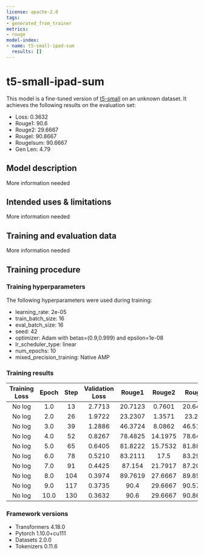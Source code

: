 ```yaml
---
license: apache-2.0
tags:
- generated_from_trainer
metrics:
- rouge
model-index:
- name: t5-small-ipad-sum
  results: []
---
```


<!-- This model card has been generated automatically according to the information the Trainer had access to. You
should probably proofread and complete it, then remove this comment. -->

# t5-small-ipad-sum

This model is a fine-tuned version of [t5-small](https://huggingface.co/t5-small) on an unknown dataset.
It achieves the following results on the evaluation set:
- Loss: 0.3632
- Rouge1: 90.6
- Rouge2: 29.6667
- Rougel: 90.8667
- Rougelsum: 90.6667
- Gen Len: 4.79

## Model description

More information needed

## Intended uses & limitations

More information needed

## Training and evaluation data

More information needed

## Training procedure

### Training hyperparameters

The following hyperparameters were used during training:
- learning_rate: 2e-05
- train_batch_size: 16
- eval_batch_size: 16
- seed: 42
- optimizer: Adam with betas=(0.9,0.999) and epsilon=1e-08
- lr_scheduler_type: linear
- num_epochs: 10
- mixed_precision_training: Native AMP

### Training results

| Training Loss | Epoch | Step | Validation Loss | Rouge1  | Rouge2  | Rougel  | Rougelsum | Gen Len |
|:-------------:|:-----:|:----:|:---------------:|:-------:|:-------:|:-------:|:---------:|:-------:|
| No log        | 1.0   | 13   | 2.7713          | 20.7123 | 0.7601  | 20.6467 | 20.6954   | 18.85   |
| No log        | 2.0   | 26   | 1.9722          | 23.2307 | 1.3571  | 23.263  | 23.2952   | 18.25   |
| No log        | 3.0   | 39   | 1.2886          | 46.3724 | 8.0862  | 46.5163 | 46.4406   | 13.7    |
| No log        | 4.0   | 52   | 0.8267          | 78.4825 | 14.1975 | 78.6464 | 78.3548   | 7.38    |
| No log        | 5.0   | 65   | 0.6405          | 81.8222 | 15.7532 | 81.8856 | 81.88     | 6.3     |
| No log        | 6.0   | 78   | 0.5210          | 83.2111 | 17.5    | 83.2931 | 83.1583   | 5.46    |
| No log        | 7.0   | 91   | 0.4425          | 87.154  | 21.7917 | 87.2008 | 87.169    | 4.99    |
| No log        | 8.0   | 104  | 0.3974          | 89.7619 | 27.6667 | 89.8571 | 89.8817   | 4.85    |
| No log        | 9.0   | 117  | 0.3735          | 90.4    | 29.6667 | 90.5706 | 90.4635   | 4.87    |
| No log        | 10.0  | 130  | 0.3632          | 90.6    | 29.6667 | 90.8667 | 90.6667   | 4.79    |


### Framework versions

- Transformers 4.18.0
- Pytorch 1.10.0+cu111
- Datasets 2.0.0
- Tokenizers 0.11.6

